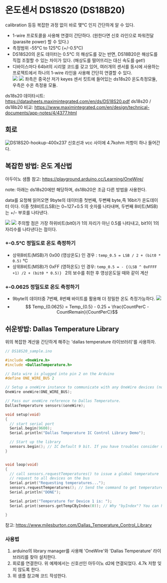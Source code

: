 # 온도센서 DS18S20 (DS18B20)

calibration 등등 복잡한 과정 없이 바로 몇°C 인지 간단하게 알 수 있다.  
* 1-wire 프로토콜을 사용해 연결이 간단하다. (원한다면 신호 라인으로 파워전달 (parasite power) 할 수 있다.)
* 측정범위 -55°C to 125°C (+/-0.5°C)
* DS18S20의 온도 데이터는 0.5°C 의 해상도를 갖는 반면, DS18B20은 해상도를 직접 조절할 수 있는 차이가 있다. (해상도를 떨어뜨리는 대신 속도를 get!)
* 디바이스마다 64bit의 시리얼 코드를 갖고 있어, 여러개의 센서를 동시에 사용하는 프로젝트에서 하나의 1-wire 라인을 사용해 간단히 연결할 수 있다.   
![](https://quasarelectronics.co.uk/media/ecom/prodlg/dallas-ds18s20-digital-temperature-sensor-to92.jpg)
![](https://p195.p4.n0.cdn.getcloudapp.com/items/OAuL06b9/20191128_160058.jpg?v=f17ba22db48632031c196b7099cd8e74)
좌측은 중국산 저가 keyes 센서 킷트에 들어있는  ds18s20 온도측정모듈, 우측은 수온 측정용 모듈.

ds18s20 데이타시트: https://datasheets.maximintegrated.com/en/ds/DS18S20.pdf
ds18s20 / ds18b20  비교: https://www.maximintegrated.com/en/design/technical-documents/app-notes/4/4377.html

## 회로
![DS18S20-hookup-400x237](https://i.imgur.com/6jmOHWl.png)
신호선과 vcc 사이에  4.7kohm 저항이 하나 들어간다.

## 복잡한 방법: 온도 계산법
아두이노 샘플 참고: https://playground.arduino.cc/Learning/OneWire/

note: 아래는 ds18s20에만 해당하며, ds18b20은 조금 다른 방법을 사용한다.

data를 요청해 읽어오면 9byte의 데이터중 첫번째, 두뻔째 byte,즉 16bit가 온도데이터 이다. 이중 첫8비트(LSB)는 0~127+0.5 의 숫자를 나타내며, 두번째 8비트(MSB)는 +/- 부호를 나타낸다.

![](https://cl.ly/f46443/Image%202019-11-29%20at%207.07.05%20%EC%98%A4%EC%A0%84.png)
![](https://cl.ly/810267/Image%202019-11-29%20at%206.42.22%20%EC%98%A4%EC%A0%84.png)
주의할 점은 가장 하위비트(bit0)가 1의 자리가 아닌 0.5를 나타내고, bit1이 1의 자리수를 나타낸다는 점이다.
### +-0.5°C 정밀도로 온도 측정하기
* 상위8비트(MSB)가 0x00 (영상온도) 인 경우 :
 `temp_0.5 = LSB / 2 + (bit0 * 0.5)` °C
* 상위8비트(MSB)가 0xFF (영하온도) 인 경우:
 `temp_0.5 = - {(LSB ^ 0xFFFF +1) /2 + (bit0 * 0.5)} ` 2의 보수를 취한 후 영상온도일 때와 같이 계산
### +-0.0625 정밀도로 온도 측정하기
* 9byte의 데이터중 7번째, 8번째 바이트를 활용해 더 정밀한 온도 측정가능하다.
![](https://p195.p4.n0.cdn.getcloudapp.com/items/nOum60yp/Image+2019-11-29+at+11.04.55+AM.png?v=32123f1acba7e0522400596ec81d00f6)
* $$ Temp_{0.0625} = Temp_{0.5} - 0.25 + \frac{CountPerC - CountRemain}{CountPerC}$$

## 쉬운방밥: Dallas Temperature Library
위의 복잡한 계산을 간단하게 해주는 'dallas temperature 라이브러리'를 사용하자.
```cpp
// DS18S20_sample.ino

#include <OneWire.h>
#include <DallasTemperature.h>

// Data wire is plugged into pin 2 on the Arduino
#define ONE_WIRE_BUS 2

// Setup a oneWire instance to communicate with any OneWire devices (not just Maxim/Dallas temperature ICs)
OneWire oneWire(ONE_WIRE_BUS);

// Pass our oneWire reference to Dallas Temperature.
DallasTemperature sensors(&oneWire);

void setup(void)
{
  // start serial port
  Serial.begin(9600);
  Serial.println("Dallas Temperature IC Control Library Demo");

  // Start up the library
  sensors.begin(); // IC Default 9 bit. If you have troubles consider upping it 12. Ups the delay giving the IC more time to process the temperature measurement
}


void loop(void)
{
  // call sensors.requestTemperatures() to issue a global temperature
  // request to all devices on the bus
  Serial.print("Requesting temperatures...");
  sensors.requestTemperatures(); // Send the command to get temperatures
  Serial.println("DONE");

  Serial.print("Temperature for Device 1 is: ");
  Serial.print(sensors.getTempCByIndex(0)); // Why "byIndex"? You can have more than one IC on the same bus. 0 refers to the first IC on the wire

}
```
참고: https://www.milesburton.com/Dallas_Temperature_Control_Library

### 사용법
1. arduino의 library manager를 사용해 'OneWire'와 'Dallas Temperature' 라이브러리를 찾아 설치한다.
2. 회로를 연결한다. 위 예제에서는 신호선인 아두이노 d2에 연결되었다. 4.7k 저항 잊지 않도록 한다.
3. 위 샘플 참고해 코드 작성한다.
